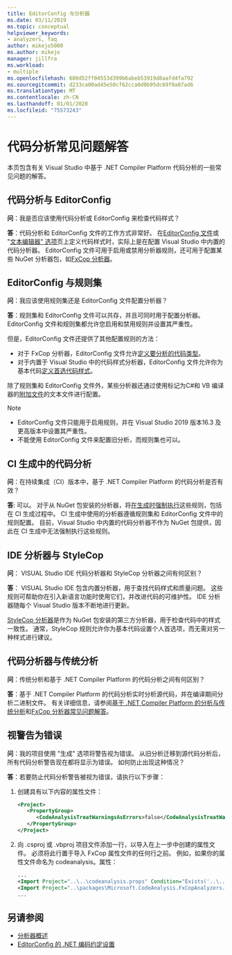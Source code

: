 ```yaml
---
title: EditorConfig 与分析器
ms.date: 03/11/2019
ms.topic: conceptual
helpviewer_keywords:
- analyzers, faq
author: mikejo5000
ms.author: mikejo
manager: jillfra
ms.workload:
- multiple
ms.openlocfilehash: 680d52ff04553d399b6abeb53919d8aafd4fa792
ms.sourcegitcommit: d233ca00ad45e50cf62cca0d0b95dc69f0a87ad6
ms.translationtype: MT
ms.contentlocale: zh-CN
ms.lasthandoff: 01/01/2020
ms.locfileid: "75573243"
---
```

# <a name="code-analysis-faq"></a>代码分析常见问题解答

本页包含有关 Visual Studio 中基于 .NET Compiler Platform 代码分析的一些常见问题的解答。

## <a name="code-analysis-versus-editorconfig"></a>代码分析与 EditorConfig

**问**：我是否应该使用代码分析或 EditorConfig 来检查代码样式？

**答**：代码分析和 EditorConfig 文件的工作方式非常好。 在[EditorConfig 文件](../ide/editorconfig-code-style-settings-reference.md)或 "[文本编辑器" 选项](../ide/code-styles-and-code-cleanup.md)页上定义代码样式时，实际上是在配置 Visual Studio 中内置的代码分析器。 EditorConfig 文件可用于启用或禁用分析器规则，还可用于配置某些 NuGet 分析器包，如[FxCop 分析器](configure-fxcop-analyzers.md)。

## <a name="editorconfig-versus-rule-sets"></a>EditorConfig 与规则集

**问**：我应该使用规则集还是 EditorConfig 文件配置分析器？

**答**：规则集和 EditorConfig 文件可以共存，并且可同时用于配置分析器。 EditorConfig 文件和规则集都允许您启用和禁用规则并设置其严重性。

但是，EditorConfig 文件还提供了其他配置规则的方法：

- 对于 FxCop 分析器，EditorConfig 文件允许[定义要分析的代码类型](fxcop-analyzer-options.md)。
- 对于内置于 Visual Studio 中的代码样式分析器，EditorConfig 文件允许你为基本代码[定义首选代码样式](../ide/editorconfig-code-style-settings-reference.md)。

除了规则集和 EditorConfig 文件外，某些分析器还通过使用标记为C#和 VB 编译器的[附加文件](../ide/build-actions.md#build-action-values)的文本文件进行配置。

> [!NOTE]
> - EditorConfig 文件只能用于启用规则，并在 Visual Studio 2019 版本16.3 及更高版本中设置其严重性。
> - 不能使用 EditorConfig 文件来配置旧分析，而规则集也可以。

## <a name="code-analysis-in-ci-builds"></a>CI 生成中的代码分析

**问**：在持续集成（CI）版本中，基于 .NET Compiler Platform 的代码分析是否有效？

**答**: 可以。 对于从 NuGet 包安装的分析器，将[在生成时强制执行](roslyn-analyzers-overview.md#build-errors)这些规则，包括在 CI 生成过程中。 CI 生成中使用的分析器遵循规则集和 EditorConfig 文件中的规则配置。 目前，Visual Studio 中内置的代码分析器不作为 NuGet 包提供，因此在 CI 生成中无法强制执行这些规则。

## <a name="ide-analyzers-versus-stylecop"></a>IDE 分析器与 StyleCop

**问**： VISUAL Studio IDE 代码分析器和 StyleCop 分析器之间有何区别？

**答**： VISUAL Studio IDE 包含内置分析器，用于查找代码样式和质量问题。 这些规则可帮助你在引入新语言功能时使用它们，并改进代码的可维护性。 IDE 分析器随每个 Visual Studio 版本不断地进行更新。

[StyleCop 分析器](https://github.com/DotNetAnalyzers/StyleCopAnalyzers)是作为 NuGet 包安装的第三方分析器，用于检查代码中的样式一致性。 通常，StyleCop 规则允许你为基本代码设置个人首选项，而无需对另一种样式进行建议。

## <a name="code-analyzers-versus-legacy-analysis"></a>代码分析器与传统分析

**问**：传统分析和基于 .NET Compiler Platform 的代码分析之间有何区别？

**答**：基于 .NET Compiler Platform 的代码分析实时分析源代码，并在编译期间分析二进制文件。 有关详细信息，请参阅[基于 .NET Compiler Platform 的分析与传统分析](roslyn-analyzers-overview.md#source-code-analysis-versus-legacy-analysis)和[FxCop 分析器常见问题解答](fxcop-analyzers-faq.md)。

## <a name="treat-warnings-as-errors"></a>视警告为错误

**问**：我的项目使用 "生成" 选项将警告视为错误。 从旧分析迁移到源代码分析后，所有代码分析警告现在都将显示为错误。 如何防止出现这种情况？

**答**：若要防止代码分析警告被视为错误，请执行以下步骤：

  1. 创建具有以下内容的属性文件：

     ```xml
     <Project>
        <PropertyGroup>
           <CodeAnalysisTreatWarningsAsErrors>false</CodeAnalysisTreatWarningsAsErrors>
        </PropertyGroup>
     </Project>
     ```

  2. 向 .csproj 或 .vbproj 项目文件添加一行，以导入在上一步中创建的属性文件。 必须将此行置于导入 FxCop 属性文件的任何行之前。 例如，如果你的属性文件命名为 codeanalysis。属性：

     ```xml
     ...
     <Import Project="..\..\codeanalysis.props" Condition="Exists('..\..\codeanalysis.props')" />
     <Import Project="..\packages\Microsoft.CodeAnalysis.FxCopAnalyzers.2.6.5\build\Microsoft.CodeAnalysis.FxCopAnalyzers.props" Condition="Exists('..\packages\Microsoft.CodeAnalysis.FxCopAnalyzers.2.6.5\build\Microsoft.CodeAnalysis.FxCopAnalyzers.props')" />
     ...
     ```

## <a name="see-also"></a>另请参阅

- [分析器概述](roslyn-analyzers-overview.md)
- [EditorConfig 的 .NET 编码约定设置](../ide/editorconfig-code-style-settings-reference.md)
